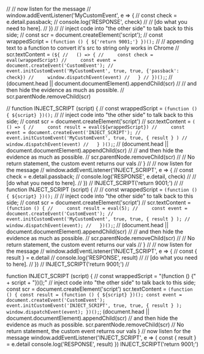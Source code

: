 // // now listen for the message
// window.addEventListener('MyCustomEvent', e => {
//   const check = e.detail.passback;
//   console.log('RESPONSE', check)
//   // [do what you need to here].
// })
// // inject code into "the other side" to talk back to this side;
// const scr = document.createElement('script');
// const wrappedScript = `(function () { ${'return 9001;'} })();`
// // appending text to a function to convert it's src to string only works in Chrome
// scr.textContent = `(${
//   () => {
//     const check = eval(wrappedScript)
//     const event = document.createEvent('CustomEvent');
//     event.initCustomEvent('MyCustomEvent', true, true, {'passback': check})
//     window.dispatchEvent(event)
//   }
// })();`;
// (document.head || document.documentElement).appendChild(scr)
// // and then hide the evidence as much as possible.
// scr.parentNode.removeChild(scr)


// function INJECT_SCRIPT (script) {
//   const wrappedScript = `(function () { ${script} })();`
//   // inject code into "the other side" to talk back to this side;
//   const scr = document.createElement('script')
//   scr.textContent = `( () => {
//     const result = eval(${wrappedScript})
//     const event = document.createEvent('INJECT_SCRIPT');
//     event.initCustomEvent('MyCustomEvent', true, true, { result } )
//     window.dispatchEvent(event)
//   } )();`;
//   (document.head || document.documentElement).appendChild(scr)
//   // and then hide the evidence as much as possible.
//   scr.parentNode.removeChild(scr)
//   //  No return statement, the custom event returns our vals
// }
// // now listen for the message
// window.addEventListener('INJECT_SCRIPT', e => {
//   const check = e.detail.passback;
//   console.log('RESPONSE', e.detail, check)
//   // [do what you need to here].
// })
// INJECT_SCRIPT('return 9001;')
//
// function INJECT_SCRIPT (script) {
//   // const wrappedScript = `(function () { ${script} })();`
//   // inject code into "the other side" to talk back to this side;
//   const scr = document.createElement('script')
//   scr.textContent = `(function () {
//     const result = eval(5);
//     const event = document.createEvent('CustomEvent');
//     event.initCustomEvent('MyCustomEvent', true, true, { result } );
//     window.dispatchEvent(event);
//   })();`;
//   (document.head || document.documentElement).appendChild(scr)
//   // and then hide the evidence as much as possible.
//   scr.parentNode.removeChild(scr)
//   //  No return statement, the custom event returns our vals
// }
// // now listen for the message
// window.addEventListener('INJECT_SCRIPT', e => {
//   const { result } = e.detail
//   console.log('RESPONSE', result)
//   // [do what you need to here].
// })
// INJECT_SCRIPT('return 9001;')
//


function INJECT_SCRIPT (script) {
  // const wrappedScript = "(function () {" + script + "})();"
  // inject code into "the other side" to talk back to this side;
  const scr = document.createElement('script')
  scr.textContent = `(function () {
    const result = (function () {
      ${script}
    })();
    const event = document.createEvent('CustomEvent');
    event.initCustomEvent('INJECT_SCRIPT', true, true, { result } );
    window.dispatchEvent(event);
  })();`;
  (document.head || document.documentElement).appendChild(scr)
  // and then hide the evidence as much as possible.
  scr.parentNode.removeChild(scr)
  //  No return statement, the custom event returns our vals
}
// now listen for the message
window.addEventListener('INJECT_SCRIPT', e => {
  const { result } = e.detail
  console.log('RESPONSE', result)
})
INJECT_SCRIPT('return 9001;')

